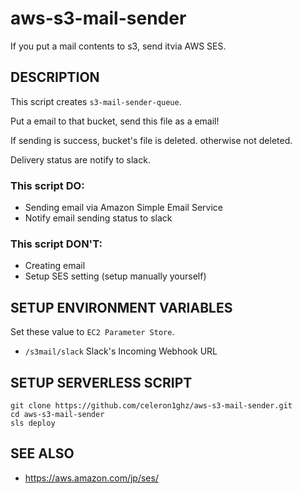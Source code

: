 # aws-s3-mail-sender
If you put a mail contents to s3, send itvia AWS SES.


## DESCRIPTION
This script creates `s3-mail-sender-queue`.

Put a email to that bucket, send this file as a email!

If sending is success, bucket's file is deleted. otherwise not deleted.

Delivery status are notify to slack.


### This script **DO**:
 * Sending email via Amazon Simple Email Service
 * Notify email sending status to slack


### This script **DON'T**:
 * Creating email
 * Setup SES setting (setup manually yourself)


## SETUP ENVIRONMENT VARIABLES
Set these value to `EC2 Parameter Store`.

 * `/s3mail/slack` Slack's Incoming Webhook URL


## SETUP SERVERLESS SCRIPT
```
git clone https://github.com/celeron1ghz/aws-s3-mail-sender.git
cd aws-s3-mail-sender
sls deploy
```


## SEE ALSO
 * https://aws.amazon.com/jp/ses/
